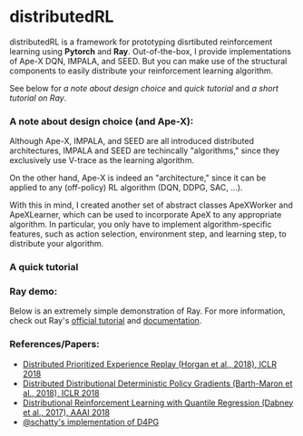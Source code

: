 # distributedRL


distributedRL is a framework for prototyping disrtibuted reinforcement learning using **Pytorch** and **Ray**. Out-of-the-box, I provide implementations of Ape-X DQN, IMPALA, and SEED. But you can make use of the structural components to easily distribute your reinforcement learning algorithm.

See below for *a note about design choice* and *quick tutorial* and *a short tutorial on Ray*.

### A note about design choice (and Ape-X):
Although Ape-X, IMPALA, and SEED are all introduced distributed architectures, IMPALA and SEED are techincally "algorithms," since they exclusively use V-trace as the learning algorithm. 

On the other hand, Ape-X is indeed an "architecture," since it can be applied to any (off-policy) RL algorithm (DQN, DDPG, SAC, ...). 

With this in mind, I created another set of abstract classes ApeXWorker and ApeXLearner, which can be used to incorporate ApeX to any appropriate algorithm. In particular, you only have to implement algorithm-specific features, such as action selection, environment step, and learning step, to distribute your algorithm. 

### A quick tutorial   



### Ray demo:
Below is an extremely simple demonstration of Ray. For more information, check out Ray's [official tutorial](https://github.com/ray-project/tutorial) and [documentation](https://ray.readthedocs.io/en/latest/index.html).


### References/Papers:

- [Distributed Prioritized Experience Replay (Horgan et al., 2018), ICLR 2018](https://arxiv.org/abs/1803.00933)
- [Distributed Distributional Deterministic Policy Gradients (Barth-Maron et al., 2018), ICLR 2018](https://arxiv.org/abs/1804.08617)
- [Distributional Reinforcement Learning with Quantile Regression (Dabney et al., 2017), AAAI 2018](https://arxiv.org/abs/1710.10044)
- [@schatty's implementation of D4PG](https://github.com/schatty/d4pg-pytorch)

